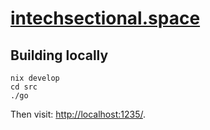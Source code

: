 # [intechsectional.space](https://intechsectional.space)

## Building locally

```shell
nix develop
cd src
./go
```

Then visit: <http://localhost:1235/>.
